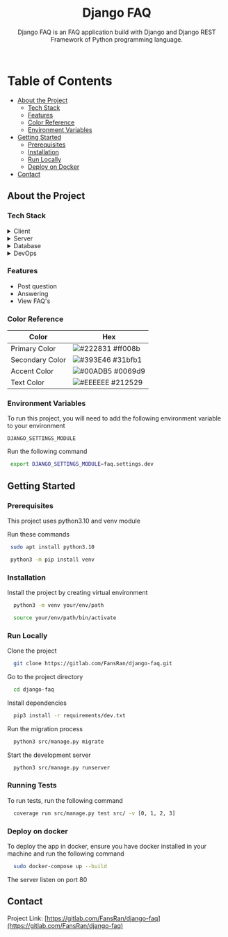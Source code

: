 <div align="center">
  <h1>Django FAQ</h1>
  
  <p>
    Django FAQ is an FAQ application build with Django and Django REST Framework of Python programming language.
  </p>

</div>

<br />

<!-- Table of Contents -->

# Table of Contents

- [About the Project](#about-the-project)
  - [Tech Stack](#tech-stack)
  - [Features](#features)
  - [Color Reference](#color-reference)
  - [Environment Variables](#environment-variables)
- [Getting Started](#getting-started)
  - [Prerequisites](#prerequisites)
  - [Installation](#installation)
  - [Run Locally](#run-locally)
  - [Deploy on Docker](#deploy-on-docker)
- [Contact](#contact)

<!-- About the Project -->

## About the Project

<!-- TechStack -->

### Tech Stack

<details>
  <summary>Client</summary>
  <ul>
    <li><a href="https://www.djangoproject.com/">Django</a></li>
    <li><a href="https://getbootstrap.com/">Bootstrap</a></li>
  </ul>
</details>

<details>
  <summary>Server</summary>
  <ul>
    <li><a href="https://www.djangoproject.com/">Django</a></li>
    <li><a href="https://www.django-rest-framework.org/">Django REST framework</a></li>
  </ul>
</details>

<details>
<summary>Database</summary>
  <ul>
    <li><a href="https://www.sqlite.org/">SQLite</a></li>
    <li><a href="https://www.postgresql.org/">PostgreSQL</a></li>
  </ul>
</details>

<details>
<summary>DevOps</summary>
    <li><a href="https://www.docker.com/">Docker</a></li>
    <li><a href="https://docs.gitlab.com/ee/ci/">Gitlab CI/CD</a></li>
  </ul>
</details>

<!-- Features -->

### Features

- Post question
- Answering
- View FAQ's

<!-- Color Reference -->

### Color Reference

| Color           | Hex                                                              |
| --------------- | ---------------------------------------------------------------- |
| Primary Color   | ![#222831](https://via.placeholder.com/10/ff008b?text=+) #ff008b |
| Secondary Color | ![#393E46](https://via.placeholder.com/10/31bfb1?text=+) #31bfb1 |
| Accent Color    | ![#00ADB5](https://via.placeholder.com/10/0069d9?text=+) #0069d9 |
| Text Color      | ![#EEEEEE](https://via.placeholder.com/10/212529?text=+) #212529 |

<!-- Env Variables -->

### Environment Variables

To run this project, you will need to add the following environment variable to your environment

`DJANGO_SETTINGS_MODULE`

Run the following command

```bash
 export DJANGO_SETTINGS_MODULE=faq.settings.dev
```

<!-- Getting Started -->

## Getting Started

<!-- Prerequisites -->

### Prerequisites

This project uses python3.10 and venv module

Run these commands

```bash
 sudo apt install python3.10

 python3 -m pip install venv
```

<!-- Installation -->

### Installation

Install the project by creating virtual environment

```bash
  python3 -m venv your/env/path

  source your/env/path/bin/activate
```

<!-- Run Locally -->

### Run Locally

Clone the project

```bash
  git clone https://gitlab.com/FansRan/django-faq.git
```

Go to the project directory

```bash
  cd django-faq
```

Install dependencies

```bash
  pip3 install -r requirements/dev.txt
```

Run the migration process

```bash
  python3 src/manage.py migrate
```

Start the development server

```bash
  python3 src/manage.py runserver
```

<!-- Running Tests -->
### Running Tests

To run tests, run the following command

```bash
  coverage run src/manage.py test src/ -v [0, 1, 2, 3]
```

<!-- Deploy -->
### Deploy on docker

To deploy the app in docker, 
ensure you have docker installed in your machine 
and run the following command

```bash  
  sudo docker-compose up --build
```

The server listen on port 80

<!-- Contact -->

## Contact

Project Link: [https://gitlab.com/FansRan/django-faq](https://gitlab.com/FansRan/django-faq)
